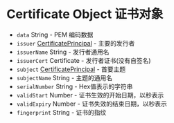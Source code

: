 # Certificate Object 证书对象

* `data` String - PEM 编码数据
* `issuer` [CertificatePrincipal](certificate-principal.md) - 主要的发行者
* `issuerName` String - 发行者通用名
* `issuerCert` Certificate - 发行者证书(没有自签名)
* `subject` [CertificatePrincipal](certificate-principal.md) - 首要主题
* `subjectName` String - 主题的通用名
* `serialNumber` String - Hex值表示的字符串
* `validStart` Number - 证书生效的开始日期，以秒表示
* `validExpiry` Number - 证书失效的结束日期，以秒表示
* `fingerprint` String - 证书的指纹